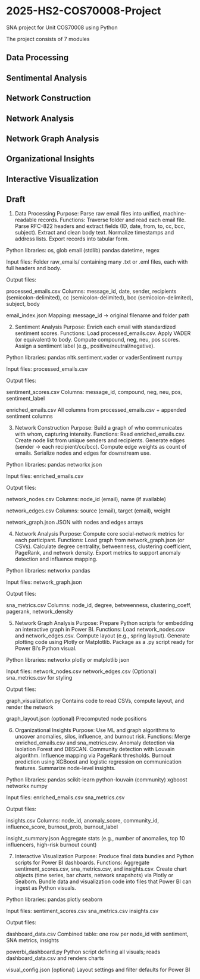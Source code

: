 # 2025-HS2-COS70008-Project
SNA project for Unit COS70008 using Python

The project consists of 7 modules

## Data Processing

## Sentimental Analysis

## Network Construction

## Network Analysis

## Network Graph Analysis

## Organizational Insights

## Interactive Visualization


## Draft
1. Data Processing
Purpose: Parse raw email files into unified, machine-readable records.
Functions:
Traverse folder and read each email file.
Parse RFC-822 headers and extract fields (ID, date, from, to, cc, bcc, subject).
Extract and clean body text.
Normalize timestamps and address lists.
Export records into tabular form.


Python libraries:
os, glob
email (stdlib)
pandas
datetime, regex


Input files:
Folder raw_emails/ containing many .txt or .eml files, each with full headers and body.


Output files:

processed_emails.csv
Columns: message_id, date, sender, recipients (semicolon-delimited), cc (semicolon-delimited), bcc (semicolon-delimited), subject, body

email_index.json
Mapping: message_id → original filename and folder path



2. Sentiment Analysis
Purpose: Enrich each email with standardized sentiment scores.
Functions:
Load processed_emails.csv.
Apply VADER (or equivalent) to body.
Compute compound, neg, neu, pos scores.
Assign a sentiment label (e.g., positive/neutral/negative).


Python libraries:
pandas
nltk.sentiment.vader or vaderSentiment
numpy


Input files:
processed_emails.csv


Output files:

sentiment_scores.csv
Columns: message_id, compound, neg, neu, pos, sentiment_label

enriched_emails.csv
All columns from processed_emails.csv + appended sentiment columns



3. Network Construction
Purpose: Build a graph of who communicates with whom, capturing intensity.
Functions:
Read enriched_emails.csv.
Create node list from unique senders and recipients.
Generate edges (sender → each recipient/cc/bcc).
Compute edge weights as count of emails.
Serialize nodes and edges for downstream use.


Python libraries:
pandas
networkx
json


Input files:
enriched_emails.csv


Output files:

network_nodes.csv
Columns: node_id (email), name (if available)

network_edges.csv
Columns: source (email), target (email), weight

network_graph.json
JSON with nodes and edges arrays



4. Network Analysis
Purpose: Compute core social-network metrics for each participant.
Functions:
Load graph from network_graph.json (or CSVs).
Calculate degree centrality, betweenness, clustering coefficient, PageRank, and network density.
Export metrics to support anomaly detection and influence mapping.


Python libraries:
networkx
pandas


Input files:
network_graph.json


Output files:

sna_metrics.csv
Columns: node_id, degree, betweenness, clustering_coeff, pagerank, network_density



5. Network Graph Analysis
Purpose: Prepare Python scripts for embedding an interactive graph in Power BI.
Functions:
Load network_nodes.csv and network_edges.csv.
Compute layout (e.g., spring layout).
Generate plotting code using Plotly or Matplotlib.
Package as a .py script ready for Power BI’s Python visual.


Python libraries:
networkx
plotly or matplotlib
json


Input files:
network_nodes.csv
network_edges.csv
(Optional) sna_metrics.csv for styling


Output files:

graph_visualization.py
Contains code to read CSVs, compute layout, and render the network

graph_layout.json (optional)
Precomputed node positions



6. Organizational Insights
Purpose: Use ML and graph algorithms to uncover anomalies, silos, influence, and burnout risk.
Functions:
Merge enriched_emails.csv and sna_metrics.csv.
Anomaly detection via Isolation Forest and DBSCAN.
Community detection with Louvain algorithm.
Influence mapping via PageRank thresholds.
Burnout prediction using XGBoost and logistic regression on communication features.
Summarize node-level insights.


Python libraries:
pandas
scikit-learn
python-louvain (community)
xgboost
networkx
numpy


Input files:
enriched_emails.csv
sna_metrics.csv


Output files:

insights.csv
Columns: node_id, anomaly_score, community_id, influence_score, burnout_prob, burnout_label

insight_summary.json
Aggregate stats (e.g., number of anomalies, top 10 influencers, high-risk burnout count)



7. Interactive Visualization
Purpose: Produce final data bundles and Python scripts for Power BI dashboards.
Functions:
Aggregate sentiment_scores.csv, sna_metrics.csv, and insights.csv.
Create chart objects (time series, bar charts, network snapshots) via Plotly or Seaborn.
Bundle data and visualization code into files that Power BI can ingest as Python visuals.


Python libraries:
pandas
plotly
seaborn


Input files:
sentiment_scores.csv
sna_metrics.csv
insights.csv


Output files:

dashboard_data.csv
Combined table: one row per node_id with sentiment, SNA metrics, insights

powerbi_dashboard.py
Python script defining all visuals; reads dashboard_data.csv and renders charts

visual_config.json (optional)
Layout settings and filter defaults for Power BI